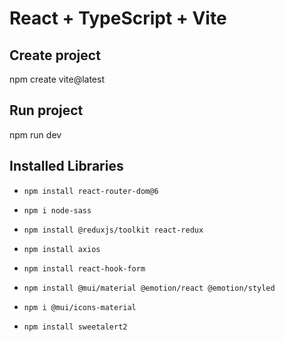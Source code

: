 # React + TypeScript + Vite

## Create project
  npm create vite@latest

## Run project
  npm run dev

## Installed Libraries
- `npm install react-router-dom@6`
- `npm i node-sass`
- `npm install @reduxjs/toolkit react-redux`
- `npm install axios`

- `npm install react-hook-form`
- `npm install @mui/material @emotion/react @emotion/styled`

- `npm i @mui/icons-material`
- `npm install sweetalert2`



